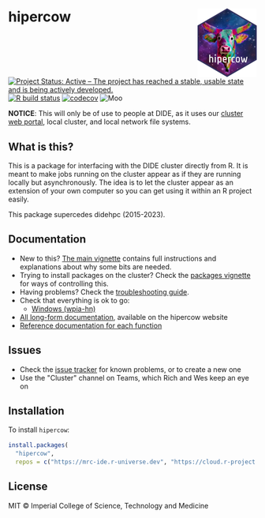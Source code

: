 # hipercow <img src="man/figures/logo.png" align="right" height="139" />

<!-- badges: start -->
[![Project Status: Active – The project has reached a stable, usable state and is being actively developed.](https://www.repostatus.org/badges/latest/active.svg)](https://www.repostatus.org/#active)
[![R build status](https://github.com/mrc-ide/hipercow/workflows/R-CMD-check/badge.svg)](https://github.com/mrc-ide/hipercow/actions)
[![codecov](https://codecov.io/github/mrc-ide/hipercow/graph/badge.svg?token=jeEaIEwE8P)](https://codecov.io/github/mrc-ide/hipercow)
![Moo](https://img.shields.io/badge/hipercow-says%20moo-pink?logo=HappyCow&logoColor=white)
<!-- badges: end -->

**NOTICE**: This will only be of use to people at DIDE, as it uses our [cluster web portal](https://mrcdata.dide.ic.ac.uk/hpc), local cluster, and local network file systems.

## What is this?

This is a package for interfacing with the DIDE cluster directly from R.  It is meant to make jobs running on the cluster appear as if they are running locally but asynchronously.  The idea is to let the cluster appear as an extension of your own computer so you can get using it within an R project easily.

This package supercedes didehpc (2015-2023).

## Documentation

* New to this? [The main vignette](https://mrc-ide.github.io/hipercow/articles/hipercow.html) contains full instructions and explanations about why some bits are needed.
* Trying to install packages on the cluster? Check the [packages vignette](https://mrc-ide.github.io/hipercow/articles/packages.html) for ways of controlling this.
* Having problems? Check the [troubleshooting guide](https://mrc-ide.github.io/hipercow/articles/troubleshooting.html).
* Check that everything is ok to go:
  - [Windows (wpia-hn)](https://mrc-ide.github.io/hipercow/articles/windows.html#does-it-work)
* [All long-form documentation](https://mrc-ide.github.io/hipercow/articles/), available on the hipercow website
* [Reference documentation for each function](https://mrc-ide.github.io/hipercow/reference/index.html)

## Issues

* Check the [issue tracker](https://github.com/mrc-ide/hipercow/issues) for known problems, or to create a new one
* Use the "Cluster" channel on Teams, which Rich and Wes keep an eye on

## Installation

To install `hipercow`:

```r
install.packages(
  "hipercow",
  repos = c("https://mrc-ide.r-universe.dev", "https://cloud.r-project.org"))
```

## License

MIT © Imperial College of Science, Technology and Medicine
